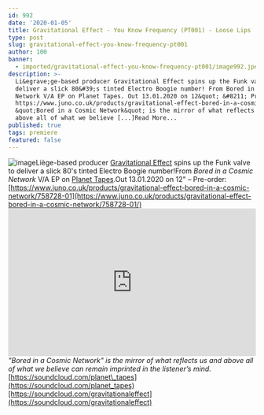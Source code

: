 ```yaml
---
id: 992
date: '2020-01-05'
title: Gravitational Effect - You Know Frequency (PT001) - Loose Lips
type: post
slug: gravitational-effect-you-know-frequency-pt001
author: 100
banner:
  - imported/gravitational-effect-you-know-frequency-pt001/image992.jpeg
description: >-
  Li&egrave;ge-based producer Gravitational Effect spins up the Funk valve to
  deliver a slick 80&#39;s tinted Electro Boogie number! From Bored in a Cosmic
  Network V/A EP on Planet Tapes. Out 13.01.2020 on 12&quot; &#8211; Pre-order:
  https://www.juno.co.uk/products/gravitational-effect-bored-in-a-cosmic-network/758728-01
  &quot;Bored in a Cosmic Network&quot; is the mirror of what reflects us and
  above all of what we believe [...]Read More...
published: true
tags: premiere
featured: false
---
```

![image](../imported/gravitational-effect-you-know-frequency-pt001/image992.jpeg)Liège-based producer [Gravitational Effect](https://www.discogs.com/artist/5385515-Gravitational-Effect) spins up the Funk valve to deliver a slick 80's tinted Electro Boogie number!From _Bored in a Cosmic Network_ V/A EP on [Planet Tapes](https://www.facebook.com/Planet.Tapes).Out 13.01.2020 on 12" – Pre-order: [](https://www.juno.co.uk/products/gravitational-effect-bored-in-a-cosmic-network/758728-01/)[https://www.juno.co.uk/products/gravitational-effect-bored-in-a-cosmic-network/758728-01](https://www.juno.co.uk/products/gravitational-effect-bored-in-a-cosmic-network/758728-01/)<iframe width='100%' height='300' scrolling='no' frameborder='no' allow='autoplay' src='https://w.soundcloud.com/player/?url=https%3A//api.soundcloud.com/tracks/739213411&color=%23ff5500&auto_play=false&hide_related=false&show_comments=true&show_user=true&show_reposts=false&show_teaser=true'></iframe>_"Bored in a Cosmic Network" is the mirror of what reflects us and above all of what we believe can remain imprinted in the listener’s mind._[https://soundcloud.com/planet\_tapes](https://soundcloud.com/planet_tapes)[https://soundcloud.com/gravitationaleffect](https://soundcloud.com/gravitationaleffect)